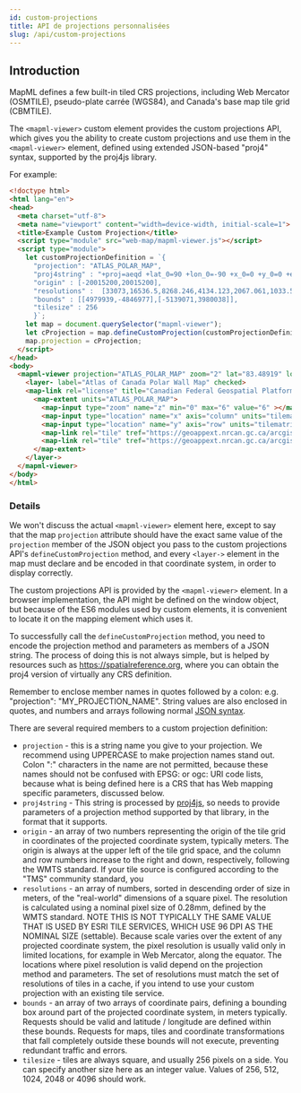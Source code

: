 ```yaml
---
id: custom-projections
title: API de projections personnalisées
slug: /api/custom-projections
---
```


## Introduction

MapML defines a few built-in tiled CRS projections, including Web Mercator (OSMTILE), pseudo-plate carrée (WGS84), and  Canada's base map tile grid (CBMTILE). 

The `<mapml-viewer>` custom element provides the custom projections API, which gives you the ability to create custom projections and use them in the `<mapml-viewer>` element, defined using extended JSON-based "proj4" syntax, supported by the proj4js library.

For example:

```html
<!doctype html>
<html lang="en">
<head>
  <meta charset="utf-8">
  <meta name="viewport" content="width=device-width, initial-scale=1">
  <title>Example Custom Projection</title>
  <script type="module" src="web-map/mapml-viewer.js"></script>
  <script type="module">
    let customProjectionDefinition = `{
      "projection": "ATLAS_POLAR_MAP",
      "proj4string" : "+proj=aeqd +lat_0=90 +lon_0=-90 +x_0=0 +y_0=0 +ellps=sphere +units=m +no_defs +type=crs",
      "origin" : [-20015200,20015200],
      "resolutions" :  [33073,16536.5,8268.246,4134.123,2067.061,1033.531,516.765],
      "bounds" : [[4979939,-4846977],[-5139071,3980038]],
      "tilesize" : 256
      }`;
    let map = document.querySelector("mapml-viewer");
    let cProjection = map.defineCustomProjection(customProjectionDefinition);    
    map.projection = cProjection;
  </script>
</head>
<body>
  <mapml-viewer projection="ATLAS_POLAR_MAP" zoom="2" lat="83.48919" lon="-87.7687" controls>
    <layer- label="Atlas of Canada Polar Wall Map" checked>
    <map-link rel="license" title="Canadian Federal Geospatial Platform" href="https://geoappext.nrcan.gc.ca/arcgis/rest/services/FGP/NCR_RCN/MapServer/"></map-link>
      <map-extent units="ATLAS_POLAR_MAP">
        <map-input type="zoom" name="z" min="0" max="6" value="6" ></map-input>
        <map-input type="location" name="x" axis="column" units="tilematrix" min="116" max="186"></map-input>
        <map-input type="location" name="y" axis="row" units="tilematrix" min="125" max="184"></map-input>
        <map-link rel="tile" tref="https://geoappext.nrcan.gc.ca/arcgis/rest/services/FGP/NCR_RCN/MapServer/tile/{z}/{y}/{x}/"></map-link>
        <map-link rel="tile" tref="https://geoappext.nrcan.gc.ca/arcgis/rest/services/FGP/NCR_RCN_A/MapServer/tile/{z}/{y}/{x}/"></map-link>
      </map-extent>
    </layer->
  </mapml-viewer>
</body>
</html>
```

### Details

We won't discuss the actual `<mapml-viewer>` element here, except to say that the map `projection` attribute should have the exact same value of the `projection` member of the JSON object you pass to the custom projections API's `defineCustomProjection` method, and every `<layer->` element in the map must declare and be encoded in that coordinate system, in order to display correctly.

The custom projections API is provided by the `<mapml-viewer>` element.  In a browser implementation, the API might be defined on the window object, but because of the ES6 modules used by custom elements, it is convenient to locate it on the mapping element which uses it.

To successfully call the `defineCustomProjection` method, you need to encode the projection method and parameters as members of a JSON string.  The process of doing this is not always simple, but is helped by resources such as https://spatialreference.org, where you can obtain the proj4 version of virtually any CRS definition. 

Remember to enclose member names in quotes followed by a colon: e.g. "projection": "MY_PROJECTION_NAME".  String values are also enclosed in quotes, and numbers and arrays following normal [JSON syntax](https://developer.mozilla.org/en-US/docs/Learn/JavaScript/Objects/JSON).

There are several required members to a custom projection definition:

- `projection` - this is a string name you give to your projection. We recommend using UPPERCASE to make projection names stand out. Colon ":" characters in the name are not permitted, because these names should not be confused with EPSG: or ogc: URI code lists, because what is being defined here is a CRS that has Web mapping specific parameters, discussed below.
- `proj4string` - This string is processed by [proj4js](http://proj4js.org/), so needs to provide parameters of a projection method supported by that library, in the format that it supports.
- `origin` - an array of two numbers representing the origin of the tile grid in coordinates of the projected coordinate system, typically meters.  The origin is always at the upper left of the tile grid space, and the column and row numbers increase to the right and down, respectively, following the WMTS standard.  If your tile source is configured according to the "TMS" community standard, you
- `resolutions` - an array of numbers, sorted in descending order of size in meters, of the "real-world" dimensions of a square pixel. The resolution is calculated using a nominal pixel size of 0.28mm, defined by the WMTS standard. NOTE THIS IS NOT TYPICALLY THE SAME VALUE THAT IS USED BY ESRI TILE SERVICES, WHICH USE 96 DPI AS THE NOMINAL SIZE (settable). Because scale varies over the extent of any projected coordinate system, the pixel resolution is usually valid only in limited locations, for example in Web Mercator, along the equator. The locations where pixel resolution is valid depend on the projection method and parameters.  The set of resolutions must match the set of resolutions of tiles in a cache, if you intend to use your custom projection with an existing tile service.
- `bounds` - an array of two arrays of coordinate pairs, defining a bounding box around part of the projected coordinate system, in meters typically. Requests should be valid and latitude / longitude are defined within these bounds.  Requests for maps, tiles and coordinate transformations that fall completely outside these bounds will not execute, preventing redundant traffic and errors.  
- `tilesize` - tiles are always square, and usually 256 pixels on a side.  You can specify another size here as an integer value.  Values of 256, 512, 1024, 2048 or 4096 should work.

